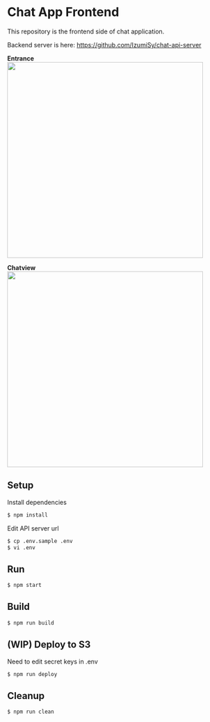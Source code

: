 # Chat App Frontend
This repository is the frontend side of chat application.  

Backend server is here: https://github.com/IzumiSy/chat-api-server

**Entrance**  
<img src="https://dl.dropboxusercontent.com/u/50923926/entrance.png" width="450">

**Chatview**  
<img src="https://dl.dropboxusercontent.com/u/50923926/chat-frontend-screen-shot.png" width="450">

## Setup
Install dependencies
```Bash
$ npm install
```

Edit API server url
```Bash
$ cp .env.sample .env
$ vi .env
```

## Run
```Bash
$ npm start
```
## Build
```Bash
$ npm run build
```
## (WIP) Deploy to S3
Need to edit secret keys in .env
```Bash
$ npm run deploy
```
## Cleanup
```Bash
$ npm run clean
```
